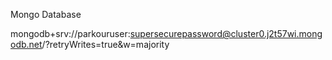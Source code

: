 
Mongo Database

mongodb+srv://parkouruser:supersecurepassword@cluster0.j2t57wi.mongodb.net/?retryWrites=true&w=majority

